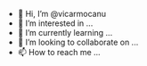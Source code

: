 - 👋 Hi, I’m @vicarmocanu
- 👀 I’m interested in ...
- 🌱 I’m currently learning ...
- 💞️ I’m looking to collaborate on ...
- 📫 How to reach me ...

<!---
vicarmocanu/vicarmocanu is a ✨ special ✨ repository because its `README.md` (this file) appears on your GitHub profile.
You can click the Preview link to take a look at your changes.
--->

